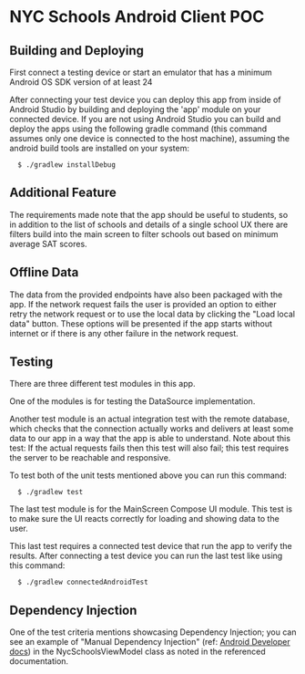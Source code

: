 # NYC Schools Android Client POC

## Building and Deploying
First connect a testing device or start an emulator that has a minimum Android OS SDK version of at
least 24

After connecting your test device you can deploy this app from inside of Android Studio by building
and deploying the 'app' module on your connected device. If you are not using Android Studio you
can build and deploy the apps using the following gradle command (this command assumes only
one device is connected to the host machine), assuming the android build tools are installed on 
your system:
```shell
  $ ./gradlew installDebug
```

## Additional Feature
The requirements made note that the app should be useful to students, so in addition to the list
of schools and details of a single school UX there are filters build into the main screen to filter
schools out based on minimum average SAT scores.

## Offline Data
The data from the provided endpoints have also been packaged with the app. If the network
request fails the user is provided an option to either retry the network request or to use 
the local data by clicking the "Load local data" button. These options will be presented if 
the app starts without internet or if there is any other failure in the network request. 

## Testing
There are three different test modules in this app.

One of the modules is for testing the DataSource
implementation. 

Another test module is an actual integration test with the remote database, which
checks that the connection actually works and delivers at least some data to our app in a way that
the app is able to understand. Note about this test: If the actual requests fails then this test
will also fail; this test requires the server to be reachable and responsive.

To test both of the unit tests mentioned above you can run this command:
```shell
  $ ./gradlew test
```

The last test module is for the MainScreen Compose UI module. This test is to make sure the UI
reacts correctly for loading and showing data to the user.

This last test requires a connected test device that run the app to verify the results. After
connecting a test device you can run the last test like using this command:
```shell
  $ ./gradlew connectedAndroidTest
```

## Dependency Injection
One of the test criteria mentions showcasing Dependency Injection; you can see an example of
"Manual Dependency Injection" (ref: 
[Android Developer docs](https://developer.android.com/training/dependency-injection/manual))
in the NycSchoolsViewModel class as noted in the referenced documentation.
